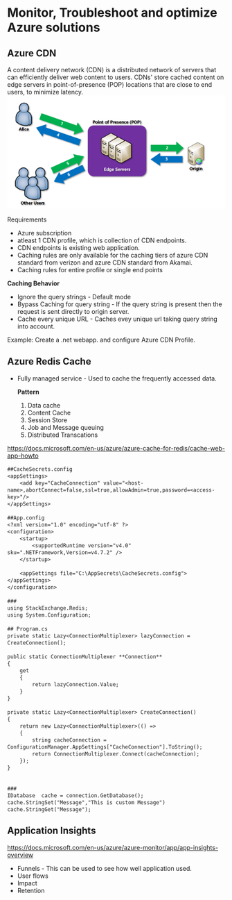 # Monitor, Troubleshoot and optimize Azure solutions

## Azure CDN

A content delivery network (CDN) is a distributed network of servers that can efficiently deliver web content to users. CDNs' store cached content on edge servers in point-of-presence (POP) locations that are close to end users, to minimize latency.
![](2021-09-30-21-45-19.png)


Requirements

- Azure subscription
- atleast 1 CDN profile, which is collection of CDN endpoints.
- CDN endpoints is existing web application.
- Caching rules are only available for the caching tiers of azure CDN standard from verizon and azure CDN standard from Akamai.
- Caching rules for entire profile or single end points

**Caching Behavior**
- Ignore the query strings - Default mode
- Bypass Caching for query string - If the query string is present then the request is sent directly to origin server.
- Cache every unique URL - Caches  evey unique url taking query string into account.


Example: Create a .net webapp. and configure Azure CDN Profile.

## Azure Redis Cache
- Fully managed service - Used to cache the frequently accessed data.
  
  **Pattern**
  1. Data cache
  2. Content Cache
  3. Session Store
  4. Job and Message queuing
  5. Distributed Transcations

https://docs.microsoft.com/en-us/azure/azure-cache-for-redis/cache-web-app-howto

```
##CacheSecrets.config
<appSettings>
    <add key="CacheConnection" value="<host-name>,abortConnect=false,ssl=true,allowAdmin=true,password=<access-key>"/>
</appSettings>

##App.config
<?xml version="1.0" encoding="utf-8" ?>
<configuration>
    <startup> 
        <supportedRuntime version="v4.0" sku=".NETFramework,Version=v4.7.2" />
    </startup>

    <appSettings file="C:\AppSecrets\CacheSecrets.config"></appSettings>
</configuration>

###
using StackExchange.Redis;
using System.Configuration;

## Program.cs
private static Lazy<ConnectionMultiplexer> lazyConnection = CreateConnection();

public static ConnectionMultiplexer **Connection**
{
    get
    {
        return lazyConnection.Value;
    }
}

private static Lazy<ConnectionMultiplexer> CreateConnection()
{
    return new Lazy<ConnectionMultiplexer>(() =>
    {
        string cacheConnection = ConfigurationManager.AppSettings["CacheConnection"].ToString();
        return ConnectionMultiplexer.Connect(cacheConnection);
    });
}


###
IDatabase  cache = connection.GetDatabase();
cache.StringSet("Message","This is custom Message")
cache.StringGet("Message");

```





## Application Insights

https://docs.microsoft.com/en-us/azure/azure-monitor/app/app-insights-overview

- Funnels - This can be used to see how well  application used.
- User flows
- Impact
- Retention


